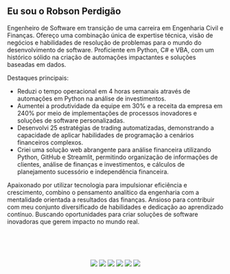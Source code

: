 ## Eu sou o Robson Perdigão

Engenheiro de Software em transição de uma carreira em Engenharia Civil e Finanças. Ofereço uma combinação única de expertise técnica, visão de negócios e habilidades de resolução de problemas para o mundo do desenvolvimento de software. Proficiente em Python, C# e VBA, com um histórico sólido na criação de automações impactantes e soluções baseadas em dados.

Destaques principais:

- Reduzi o tempo operacional em 4 horas semanais através de automações em Python na análise de investimentos.
- Aumentei a produtividade da equipe em 30% e a receita da empresa em 240% por meio de implementações de processos inovadores e soluções de software personalizadas.
- Desenvolvi 25 estratégias de trading automatizadas, demonstrando a capacidade de aplicar habilidades de programação a cenários financeiros complexos.
- Criei uma solução web abrangente para análise financeira utilizando Python, GitHub e Streamlit, permitindo organização de informações de clientes, análise de finanças e investimentos, e cálculos de planejamento sucessório e independência financeira.

Apaixonado por utilizar tecnologia para impulsionar eficiência e crescimento, combino o pensamento analítico da engenharia com a mentalidade orientada a resultados das finanças. Ansioso para contribuir com meu conjunto diversificado de habilidades e dedicação ao aprendizado contínuo.
Buscando oportunidades para criar soluções de software inovadoras que gerem impacto no mundo real.
<br></br>
<br></br>

##

<div align="center"> 
  <a href="https://www.linkedin.com/in/robsonperdigao" target="_blank"><img src="https://img.shields.io/badge/-LinkedIn-%230077B5?style=for-the-badge&logo=linkedin&logoColor=white" target="_blank"></a> 
  <a href="https://instagram.com/robson.perdigao" target="_blank"><img src="https://img.shields.io/badge/-Instagram-%23E4405F?style=for-the-badge&logo=instagram&logoColor=white" target="_blank"></a>
  <a href="https://www.tiktok.com/@robson.perdigao"><img src="https://img.shields.io/badge/TikTok-000000?style=for-the-badge&logo=tiktok&logoColor=white" target="_blank"></a>
  <a href="https://www.youtube.com/@robson.perdigao"><img src="https://img.shields.io/badge/YouTube-%23FF0000.svg?style=for-the-badge&logo=YouTube&logoColor=white" target="_blank"></a>
  <a href = "https://linktr.ee/perdigao"><img src="https://img.shields.io/badge/linktree-1de9b6?style=for-the-badge&logo=linktree&logoColor=white" target="_blank"></a>
  <a href = "mailto:robson.perdigao@outlook.com"><img src="https://img.shields.io/badge/Email-0078D4?style=for-the-badge&logo=microsoft-outlook&logoColor=white" target="_blank"></a>
</div>
